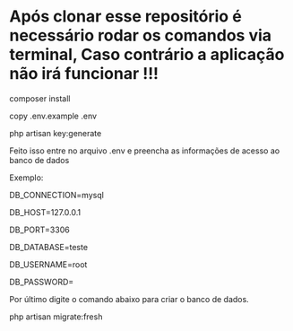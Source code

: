 # Após clonar esse repositório é necessário rodar os comandos via terminal, Caso contrário a aplicação não irá funcionar !!!


composer install

copy .env.example .env

php artisan key:generate

Feito isso entre no arquivo .env e preencha as informações de acesso ao banco de dados


Exemplo:

DB_CONNECTION=mysql

DB_HOST=127.0.0.1

DB_PORT=3306

DB_DATABASE=teste

DB_USERNAME=root

DB_PASSWORD=


Por último digite o comando abaixo para criar o banco de dados.

php artisan migrate:fresh